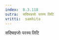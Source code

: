 ```yaml
---
index:  8.3.118
sutra:  सदिष्वज्ञ्जोः परस्य लिटि
vritti:  samhita 
---
```


सदिष्वज्ञ्जोः परस्य लिटि


